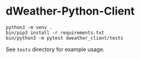# dWeather-Python-Client

    python3 -m venv .
    bin/pip3 install -r requirements.txt
    bin/python3 -m pytest dweather_client/tests

See `tests` directory for example usage.
